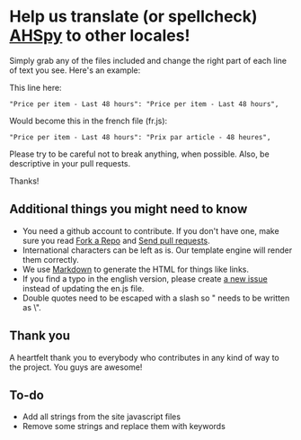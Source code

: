 Help us translate (or spellcheck) [AHSpy](http://www.ahspy.com) to other locales!
===========

Simply grab any of the files included and change the right part of each line of text you see. Here's an example:

This line here:

    "Price per item - Last 48 hours": "Price per item - Last 48 hours",
    
Would become this in the french file (fr.js):

    "Price per item - Last 48 hours": "Prix par article - 48 heures",
    
Please try to be careful not to break anything, when possible. Also, be descriptive in your pull requests.

Thanks!

## Additional things you might need to know

* You need a github account to contribute. If you don't have one, make sure you read [Fork a Repo](http://help.github.com/fork-a-repo/) and [Send pull requests](http://help.github.com/send-pull-requests/).
* International characters can be left as is. Our template engine will render them correctly.
* We use [Markdown](http://daringfireball.net/projects/markdown/) to generate the HTML for things like links.
* If you find a typo in the english version, please create [a new issue](https://github.com/Fuitad/AHSpy-i18n/issues/new) instead of updating the en.js file.
* Double quotes need to be escaped with a slash so " needs to be written as \\".

## Thank you

A heartfelt thank you to everybody who contributes in any kind of way to the project. You guys are awesome!

## To-do

- Add all strings from the site javascript files
- Remove some strings and replace them with keywords